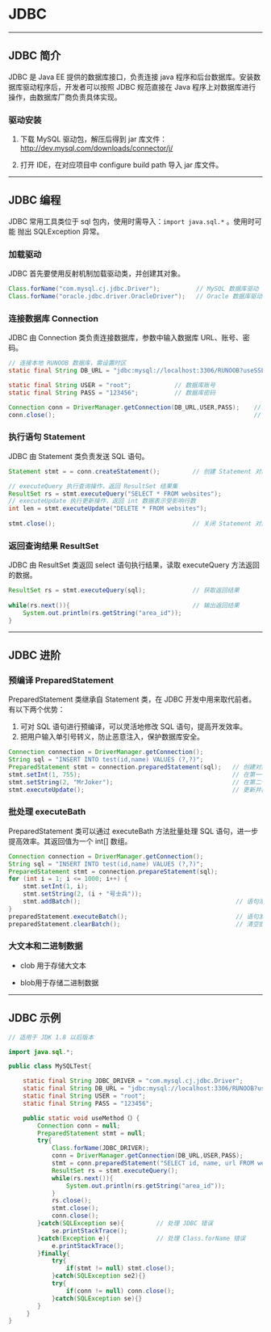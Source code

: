 # JDBC

---

## JDBC 简介

JDBC 是 Java EE 提供的数据库接口，负责连接 java 程序和后台数据库。安装数据库驱动程序后，开发者可以按照 JDBC 规范直接在 Java
程序上对数据库进行操作，由数据库厂商负责具体实现。

### 驱动安装

1. 下载 MySQL 驱动包，解压后得到 jar 库文件：http://dev.mysql.com/downloads/connector/j/

2. 打开 IDE，在对应项目中 configure build path 导入 jar 库文件。

---

## JDBC 编程

JDBC 常用工具类位于 sql 包内，使用时需导入：`import java.sql.*` 。使用时可能 抛出 SQLException 异常。

### 加载驱动

JDBC 首先要使用反射机制加载驱动类，并创建其对象。

```java
Class.forName("com.mysql.cj.jdbc.Driver");          // MySQL 数据库驱动
Class.forName("oracle.jdbc.driver.OracleDriver");   // Oracle 数据库驱动
```

### 连接数据库 Connection

JDBC 由 Connection 类负责连接数据库，参数中输入数据库 URL、账号、密码。

```java
// 连接本地 RUNOOB 数据库，需设置时区
static final String DB_URL = "jdbc:mysql://localhost:3306/RUNOOB?useSSL=false&serverTimezone=UTC";

static final String USER = "root";            // 数据库账号
static final String PASS = "123456";          // 数据库密码

Connection conn = DriverManager.getConnection(DB_URL,USER,PASS);    // 建立连接
conn.close();                                                       // 关闭连接
```

### 执行语句 Statement

JDBC 由 Statement 类负责发送 SQL 语句。

```java
Statement stmt = = conn.createStatement();         // 创建 Statement 对象

// executeQuery 执行查询操作，返回 ResultSet 结果集
ResultSet rs = stmt.executeQuery("SELECT * FROM websites"); 
// executeUpdate 执行更新操作，返回 int 数据表示受影响行数
int len = stmt.executeUpdate("DELETE * FROM websites"); 
     
stmt.close();                                      // 关闭 Statement 对象
```

### 返回查询结果 ResultSet

JDBC 由 ResultSet 类返回 select 语句执行结果，读取 executeQuery 方法返回的数据。

```java
ResultSet rs = stmt.executeQuery(sql);             // 获取返回结果
               
while(rs.next()){                                  // 输出返回结果
    System.out.println(rs.getString("area_id"));    
}
```

---

## JDBC 进阶

### 预编译 PreparedStatement

PreparedStatement 类继承自 Statement 类，在 JDBC 开发中用来取代前者。有以下两个优势：

1. 可对 SQL 语句进行预编译，可以灵活地修改 SQL 语句，提高开发效率。
2. 把用户输入单引号转义，防止恶意注入，保护数据库安全。

```java
Connection connection = DriverManager.getConnection();
String sql = "INSERT INTO test(id,name) VALUES (?,?)";
PreparedStatement stmt = connection.preparedStatement(sql);   // 创建对象并预编译
stmt.setInt(1, 755);                                          // 在第一个占位符(?)位置插入数字
stmt.setString(2, "MrJoker");                                 // 在第二个占位符(?)位置插入字符串
stmt.executeUpdate();                                         // 更新并执行
```

### 批处理 executeBath

PreparedStatement 类可以通过 executeBath 方法批量处理 SQL 语句，进一步提高效率。其返回值为一个 int[] 数组。

```java
Connection connection = DriverManager.getConnection();
String sql = "INSERT INTO test(id,name) VALUES (?,?)";
PreparedStatement stmt = connection.prepareStatement(sql);
for (int i = 1; i <= 1000; i++) {
    stmt.setInt(1, i);
    stmt.setString(2, (i + "号士兵"));
    stmt.addBatch();                                           // 语句添加到批处理序列中
}
preparedStatement.executeBatch();                              // 语句发送给数据库批量处理
preparedStatement.clearBatch();                                // 清空批处理序列
```

### 大文本和二进制数据

- clob 用于存储大文本

- blob用于存储二进制数据

---

## JDBC 示例

```java
// 适用于 JDK 1.8 以后版本

import java.sql.*; 

public class MySQLTest{

    static final String JDBC_DRIVER = "com.mysql.cj.jdbc.Driver";  
    static final String DB_URL = "jdbc:mysql://localhost:3306/RUNOOB?useSSL=false&serverTimezone=UTC";
    static final String USER = "root"; 
    static final String PASS = "123456";

    public static void useMethod（）{
        Connection conn = null;                  
        PreparedStatement stmt = null;                    
        try{
            Class.forName(JDBC_DRIVER);                                
            conn = DriverManager.getConnection(DB_URL,USER,PASS);    
            stmt = conn.preparedStatement("SELECT id, name, url FROM websites");  
            ResultSet rs = stmt.executeQuery();        
            while(rs.next()){
                System.out.println(rs.getString("area_id"));   
            }
            rs.close(); 
            stmt.close(); 
            conn.close();                    
        }catch(SQLException se){         // 处理 JDBC 错误
            se.printStackTrace(); 
        }catch(Exception e){             // 处理 Class.forName 错误
            e.printStackTrace(); 
        }finally{                                                 
            try{ 
                if(stmt != null) stmt.close(); 
            }catch(SQLException se2){}
            try{
                if(conn != null) conn.close(); 
            }catch(SQLException se){} 
        }
     }
}
```
